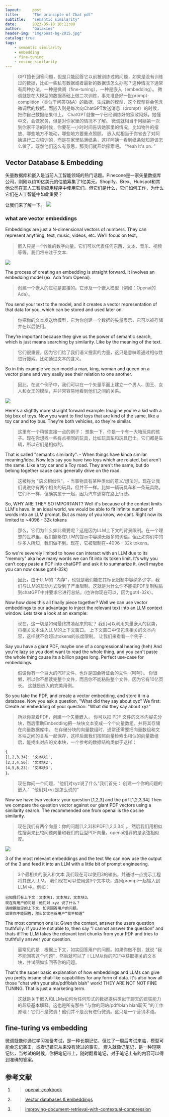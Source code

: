 ```yaml
---
layout:     post
title:      "The principle of Chat pdf"
subtitle:   "semantic similarity"
date:       2023-05-10 10:11:00
author:     "Galaxies"
header-img: "img/post-bg-2015.jpg"
catalog: true
tags:
    - semantic similarity
    - embedding
    - fine-tuning
    - cosine similarity
---
```



>
>  GPT擅长回答问题，但是只能回答它以前被训练过的问题，如果是没有训练过的数据，比如一些私有数据或者最新的数据该怎么办呢？这种情况下通常有两种办法，一种是微调（fine-tuning），一种是嵌入（embedding）。
> 微调就是在大模型的数据基础上做二次训练，事先准备好一批prompt-complition（类似于问答Q&A）的数据，生成新的模型，这个模型将会包含微调后的数据。而嵌入则是每次向ChatGPT发送消息（prompt）的时候，把你自己数据结果带上。
> ChatGPT就像一个已经训练好的家政阿姨，她懂中文，会做家务，但是对你家里的情况不了解。
> 微调就相当于阿姨第一次到你家干活的时候，你要花一小时时间告诉她家里的情况，比如物件的摆放、哪些地方不能动，哪些地方要重点照顾。
> 嵌入就相当于你省去了对阿姨进行二次培训的，而是在家里贴满纸条，这样阿姨一看到纸条就知道该怎么做了。既然他们这么有意思，那我们就开始探索吧。
> “Yeah It's on. ”
>  
>  

## Vector Database & Embedding

矢量数据库和嵌入是当前人工智能领域的热门话题。Pinecone是一家矢量数据库公司，刚刚以约10亿美元的估值筹集了1亿美元。Shopify、Brex、Hubspot和其他公司在其人工智能应用程序中使用它们。但它们是什么，它们如何工作，为什么它们在人工智能中如此重要？

让我们来了解一下。
![](/img/in-post/post-ai/application/db/book-embeddings.jpeg)   

### what are vector embeddings

Embeddings are just a N-dimensional vectors of numbers. They can represent anything, text, music, videos, etc. We'll focus on text。
> 嵌入只是一个N维的数字向量。它们可以代表任何东西，文本、音乐、视频等等。我们将专注于文本.

![](/img/in-post/post-ai/application/db/Embedding-model.jpeg)   

The process of creating an embedding is straight forward. It involves an embedding model (ex: Ada from Openai).
> 创建一个嵌入的过程是直接的。它涉及一个嵌入模型（例如：Openai的Ada）。

You send your text to the model, and it creates a vector representation of that data for you, which can be stored and used later on.
> 你把你的文本发送给模型，它为你创建一个数据的矢量表示，它可以被存储并在以后使用。

They’re important because they give us the power of semantic search, which is just means searching by similarity. Like by the meaning of the text.
> 它们很重要，因为它们给了我们语义搜索的力量，这只是意味着通过相似性进行搜索。比如通过文本的含义。

So in this example we can model a man, king, woman and queen on a vector plane and very easily see their relation to one another.
> 因此，在这个例子中，我们可以在一个矢量平面上建立一个男人、国王、女人和女王的模型，并非常容易地看到他们之间的关系。

![](/img/in-post/post-ai/application/db/embedding-demo.jpeg)   

Here's a slightly more straight forward example: 
Imagine you're a kid with a big box of toys. Now you want to find toys that are kind of the same, like a toy car and toy bus. 
They're both vehicles, so they're similar.

> 这里有一个稍微直接一点的例子： 想象一下，你是一个有一大箱玩具的孩子。现在你想找一些有点相同的玩具，比如玩具车和玩具巴士。它们都是车辆，所以它们是相似的。

That is called "semantic similarity". - When things have kinda similar meaning/idea.
Now lets say you have two toys which are related, but aren't the same. Like a toy car and a Toy road. 
They aren't the same, but do belong together cause cars generally drive on the road.
> 这被称为 "语义相似性"。- 当事物具有某种类似的意义/想法时。现在让我们说说你有两个相关的玩具，但并不一样。比如一辆玩具车和一条玩具路。它们不一样，但确实属于一起，因为汽车通常在路上行驶。

So, WHY ARE THEY SO IMPORTANT? 
Well it's because of the context limits LLM's have.
In an ideal world, we would be able to fit infinite number of words into an LLM prompt.
But as many of you know, we cant. Right now its limited to ~4096 - 32k tokens
> 那么，它们为什么如此重要呢？这是因为LLM上下文的背景限制。在一个理想的世界里，我们能够在LLM的提示中容纳无限多的词语。但正如你们中的许多人所知，我们做不到。现在，它被限制在~4096 - 32k tokens。

So we're severely limited to howe can interact with an LLM due to its "memory" aka how many words we can fit into its token limit.
It’s why you can’t copy paste a PDF into chatGPT and ask it to summarize it. (well maybe you can now cause gpt4-32k)
> 因此，由于LLM的 "内存"，也就是我们能在其标记限制中容纳多少字，我们与LLM的互动方式受到了严重限制。这就是为什么你不能把PDF复制粘贴到chatGPT中并要求它进行总结。(也许你现在可以，因为gpt4-32k）。

Now how does this all finally piece together? 
Well we can use vector embeddings to our advantage to inject the relevant text into an LLM context window. Lets take a look at an example:
> 现在，这一切是如何最终拼凑起来的呢？
我们可以利用矢量嵌入的优势，将相关文本注入LLM的上下文窗口。
上下文窗口中仅包含相关的文本内容，这样就不会超过tokens的长度限制。
让我们来看看一个例子：

Say you have a giant PDF, maybe one of a congressional hearing (heh)
And you're lazy so you dont want to read the whole thing, and you can't paste the whole thing cause its a billion pages long.
Perfect use-case for embeddings.
> 假设你有一个巨大的PDF文件，也许是国会听证会的文件（呵呵）。
你很懒，所以你不想读完整个文件，而且你不能粘贴整个文件，因为它有10亿页长。
这就是嵌入的完美用例。

So you take the PDF, and create a vector embedding, and store it in a database. Now you ask a question, "What did they say about xyz"
We first: Create an embedding of your question: "What did they say about xyz"
> 所以你拿着PDF，创建一个矢量嵌入，
> 你可以把 PDF 文件的文本内容先分块，然后借助Embedding把一块块文本变成一个个向量数组，并将其存储在向量数据库中。
> 在存储分块的向量数组时，通常还需要把向量数组和文本块之间的关系一起保存，这样后面我们按照向量检索出相似的向量数组后，能找出对应的文本块，一个参考的数据结构类似于这样：
```
{
[1,2,3,34]: '文本块1',
[2,3,4,56]: '文本块2',
[4,5,8,23]: '文本块3',
}。
```
> 现在你问一个问题，"他们对xyz说了什么"我们首先： 创建一个你的问题的嵌入： "他们对xyz是怎么说的"

Now we have two vectors: your question [1,2,3] and the pdf [1,2,3,34]
Then we compare the question vector against our giant PDF vectors using a similarity search. The recommended one from openai is the cosine similarity.
> 现在我们有两个向量：你的问题[1,2,3]和PDF[1,2,3,34] 。
然后我们用相似性搜索来比较问题向量和我们的巨型PDF向量。openai推荐的是余弦相似度。

![](/img/in-post/post-ai/application/db/cosine-similarity.png)   

3 of the most relevant embeddings and the text
We can now use the output of the 3 and feed it into an LLM with a little bit of prompt engineering.
> 3个最相关的嵌入和文本
我们现在可以使用3的输出，并通过一点提示工程将其送入LLM。
> 我们现在可以使用这3个文本块，连同prompt一起输入到 LLM 中。例如：

```
已知我们有上下文：文本块1，文本块2，文本块3。
现在有用户的问题：他们对 xyz 说了什么？
请根据给定的上下文，如实回答用户的问题。
如果你不能回答，那么如实告诉用户“我不知道”
```

The most common one is:
Given the context, answer the users question truthfully.
If you are not able to, then say “I cannot answer the question” and thats it!The LLM takes the relevant text chunks from your PDF and tries to truthfully answer your question.
> 最常见的是：根据上下文，如实回答用户的问题。如果你做不到，就说 "我不能回答这个问题"，然后就可以了！LLM从你的PDF中获取相关的文本块，并试图如实回答你的问题。

That's the super basic explanation of how embeddings and LLMs can give you pretty insane chat-like capabilities for any form of data.
It's also how all those "chat with your site/pdf/blah blah" work! 
THEY ARE NOT NOT FINE TUNING. That is just a marketing term.
> 这就是关于嵌入和LLMs如何为任何形式的数据提供类似于聊天的疯狂能力的超级基本解释。这也是所有那些 "与你的网站/pdf/blah blah聊天 "的工作原理！它们不是微调！他们并不是没有进行微调。这只是一个营销术语。


## fine-turing vs embedding
微调就像你通过学习准备考试，是一种长期记忆，但过了一周后考试来临，模型可能会忘记袭击，或者记错它从来没有读过的事实。
嵌入就像记笔记，是一种短期记忆，当考试的时候，你把笔记带上，随时翻看笔记，对于笔记上有的内容可以得到准确的答案。


## 参考文献
1. >[ openai-cookbook ](https://github.com/openai/openai-cookbook) 
2. >[ Vector databases & embeddings ](https://twitter.com/SullyOmarr/status/1655626066331938818) 
3. >[ improving-document-retrieval-with-contextual-compression ](https://blog.langchain.dev/improving-document-retrieval-with-contextual-compression/)